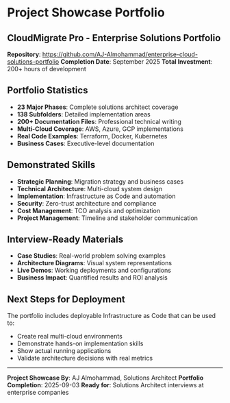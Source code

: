 # Project Showcase Portfolio

## CloudMigrate Pro - Enterprise Solutions Portfolio
**Repository**: https://github.com/AJ-Almohammad/enterprise-cloud-solutions-portfolio
**Completion Date**: September 2025
**Total Investment**: 200+ hours of development

## Portfolio Statistics
- **23 Major Phases**: Complete solutions architect coverage
- **138 Subfolders**: Detailed implementation areas
- **200+ Documentation Files**: Professional technical writing
- **Multi-Cloud Coverage**: AWS, Azure, GCP implementations
- **Real Code Examples**: Terraform, Docker, Kubernetes
- **Business Cases**: Executive-level documentation

## Demonstrated Skills
- **Strategic Planning**: Migration strategy and business cases
- **Technical Architecture**: Multi-cloud system design
- **Implementation**: Infrastructure as Code and automation
- **Security**: Zero-trust architecture and compliance
- **Cost Management**: TCO analysis and optimization
- **Project Management**: Timeline and stakeholder communication

## Interview-Ready Materials
- **Case Studies**: Real-world problem solving examples
- **Architecture Diagrams**: Visual system representations
- **Live Demos**: Working deployments and configurations
- **Business Impact**: Quantified results and ROI analysis

## Next Steps for Deployment
The portfolio includes deployable Infrastructure as Code that can be used to:
- Create real multi-cloud environments
- Demonstrate hands-on implementation skills
- Show actual running applications
- Validate architecture decisions with real metrics

---
**Project Showcase By**: AJ Almohammad, Solutions Architect
**Portfolio Completion**: 2025-09-03
**Ready for**: Solutions Architect interviews at enterprise companies

